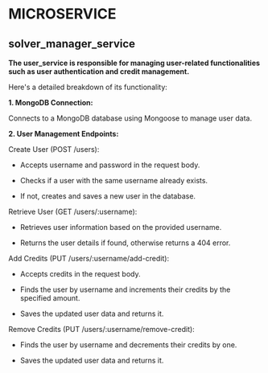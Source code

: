 # MICROSERVICE

## solver_manager_service

**The user_service is responsible for managing user-related functionalities such as user authentication and credit management.**

Here's a detailed breakdown of its functionality:

**1. MongoDB Connection:**

Connects to a MongoDB database using Mongoose to manage user data.

**2. User Management Endpoints:**

Create User (POST /users):

- Accepts username and password in the request body.

- Checks if a user with the same username already exists.

- If not, creates and saves a new user in the database.
            
Retrieve User (GET /users/:username):

- Retrieves user information based on the provided username.

- Returns the user details if found, otherwise returns a 404 error.
            
Add Credits (PUT /users/:username/add-credit):

- Accepts credits in the request body.

- Finds the user by username and increments their credits by the specified amount.

- Saves the updated user data and returns it.
            
Remove Credits (PUT /users/:username/remove-credit):

- Finds the user by username and decrements their credits by one.

- Saves the updated user data and returns it.

